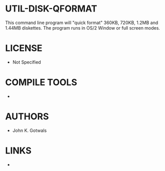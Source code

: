 # UTIL-DISK-QFORMAT
This command line program will "quick format" 360KB, 720KB,  1.2MB and 1.44MB diskettes.  The program runs in OS/2 Window or full screen modes.

LICENSE
===============
* Not Specified

COMPILE TOOLS
===============
* 
 
AUTHORS
===============
* John K. Gotwals

LINKS
===============
* 
